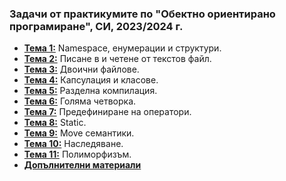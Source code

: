 ### Задачи от практикумите по "Обектно ориентирано програмиране", СИ, 2023/2024 г.
- [**Тема 1:**](https://github.com/desiish/OOP_Pract_2023_2024/tree/main/Pract01)  Namespace, енумерации и структури.
- [**Тема 2:**](https://github.com/desiish/OOP_Pract_2023_2024/tree/main/Pract02) Писане в и четене от текстов файл.
- [**Тема 3:**](https://github.com/desiish/OOP_Pract_2023_2024/blob/main/Pract03/README.md) Двоични файлове.
- [**Тема 4:**](https://github.com/desiish/OOP_Pract_2023_2024/tree/main/Pract04) Капсулация и класове.
- [**Тема 5:**](https://github.com/desiish/OOP_Pract_2023_2024/tree/main/Pract05) Разделна компилация.
- [**Тема 6:**](https://github.com/desiish/OOP_Pract_2023_2024/tree/main/Pract06) Голяма четворка.
- [**Тема 7:**](https://github.com/desiish/OOP_Pract_2023_2024/tree/main/Pract07) Предефиниране на оператори.
- [**Тема 8:**](https://github.com/desiish/OOP_Pract_2023_2024/tree/main/Pract08) Static.
- [**Тема 9:**](https://github.com/desiish/OOP_Pract_2023_2024/tree/main/Pract09) Move семантики.
- [**Тема 10:**](https://github.com/desiish/OOP_Pract_2023_2024/tree/main/Pract10) Наследяване.
- [**Тема 11:**](https://github.com/desiish/OOP_Pract_2023_2024/tree/main/Pract11) Полиморфизъм.
- [**Допълнителни материали**](https://github.com/desiish/OOP_Pract_2023_2024/tree/main/Utils)
